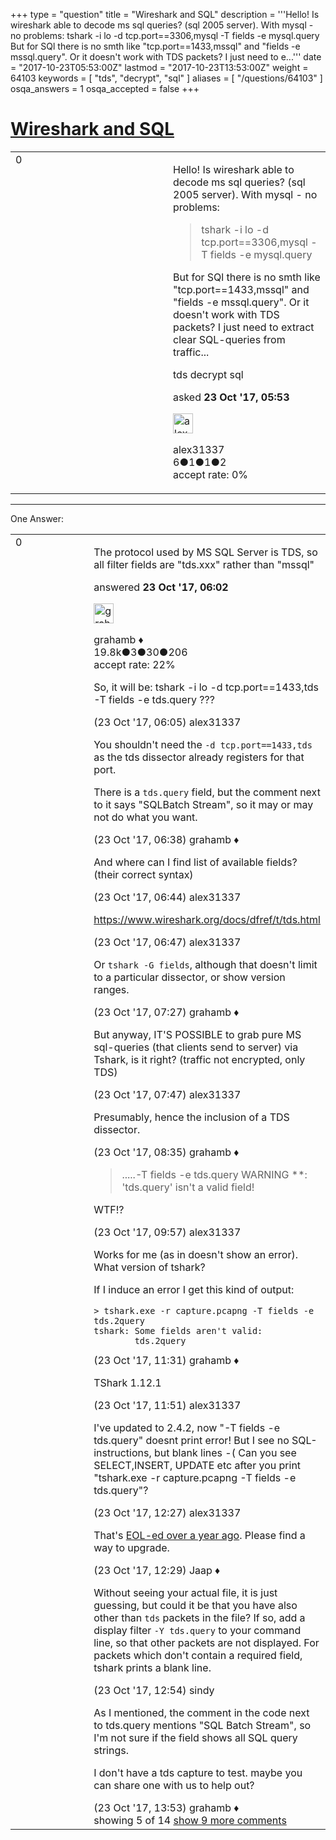 +++
type = "question"
title = "Wireshark and SQL"
description = '''Hello! Is wireshark able to decode ms sql queries? (sql 2005 server). With mysql - no problems:   tshark -i lo -d tcp.port==3306,mysql -T fields -e mysql.query  But for SQl there is no smth like &quot;tcp.port==1433,mssql&quot; and &quot;fields -e mssql.query&quot;. Or it doesn&#x27;t work with TDS packets? I just need to e...'''
date = "2017-10-23T05:53:00Z"
lastmod = "2017-10-23T13:53:00Z"
weight = 64103
keywords = [ "tds", "decrypt", "sql" ]
aliases = [ "/questions/64103" ]
osqa_answers = 1
osqa_accepted = false
+++

<div class="headNormal">

# [Wireshark and SQL](/questions/64103/wireshark-and-sql)

</div>

<div id="main-body">

<div id="askform">

<table id="question-table" style="width:100%;"><colgroup><col style="width: 50%" /><col style="width: 50%" /></colgroup><tbody><tr class="odd"><td style="width: 30px; vertical-align: top"><div class="vote-buttons"><span id="post-64103-upvote" class="ajax-command post-vote up" rel="nofollow" title="I like this post (click again to cancel)"> </span><div id="post-64103-score" class="post-score" title="current number of votes">0</div><span id="post-64103-downvote" class="ajax-command post-vote down" rel="nofollow" title="I dont like this post (click again to cancel)"> </span> <span id="favorite-mark" class="ajax-command favorite-mark" rel="nofollow" title="mark/unmark this question as favorite (click again to cancel)"> </span><div id="favorite-count" class="favorite-count"></div></div></td><td><div id="item-right"><div class="question-body"><p>Hello! Is wireshark able to decode ms sql queries? (sql 2005 server). With mysql - no problems:</p><blockquote><p>tshark -i lo -d tcp.port==3306,mysql -T fields -e mysql.query</p></blockquote><p>But for SQl there is no smth like "tcp.port==1433,mssql" and "fields -e mssql.query". Or it doesn't work with TDS packets? I just need to extract clear SQL-queries from traffic...</p></div><div id="question-tags" class="tags-container tags"><span class="post-tag tag-link-tds" rel="tag" title="see questions tagged &#39;tds&#39;">tds</span> <span class="post-tag tag-link-decrypt" rel="tag" title="see questions tagged &#39;decrypt&#39;">decrypt</span> <span class="post-tag tag-link-sql" rel="tag" title="see questions tagged &#39;sql&#39;">sql</span></div><div id="question-controls" class="post-controls"></div><div class="post-update-info-container"><div class="post-update-info post-update-info-user"><p>asked <strong>23 Oct '17, 05:53</strong></p><img src="https://secure.gravatar.com/avatar/51a92fe03eb10523cb90fc59a5546dde?s=32&amp;d=identicon&amp;r=g" class="gravatar" width="32" height="32" alt="alex31337&#39;s gravatar image" /><p><span>alex31337</span><br />
<span class="score" title="6 reputation points">6</span><span title="1 badges"><span class="badge1">●</span><span class="badgecount">1</span></span><span title="1 badges"><span class="silver">●</span><span class="badgecount">1</span></span><span title="2 badges"><span class="bronze">●</span><span class="badgecount">2</span></span><br />
<span class="accept_rate" title="Rate of the user&#39;s accepted answers">accept rate:</span> <span title="alex31337 has no accepted answers">0%</span></p></div></div><div id="comments-container-64103" class="comments-container"></div><div id="comment-tools-64103" class="comment-tools"></div><div class="clear"></div><div id="comment-64103-form-container" class="comment-form-container"></div><div class="clear"></div></div></td></tr></tbody></table>

------------------------------------------------------------------------

<div class="tabBar">

<span id="sort-top"></span>

<div class="headQuestions">

One Answer:

</div>

</div>

<span id="64104"></span>

<div id="answer-container-64104" class="answer">

<table style="width:100%;"><colgroup><col style="width: 50%" /><col style="width: 50%" /></colgroup><tbody><tr class="odd"><td style="width: 30px; vertical-align: top"><div class="vote-buttons"><span id="post-64104-upvote" class="ajax-command post-vote up" rel="nofollow" title="I like this post (click again to cancel)"> </span><div id="post-64104-score" class="post-score" title="current number of votes">0</div><span id="post-64104-downvote" class="ajax-command post-vote down" rel="nofollow" title="I dont like this post (click again to cancel)"> </span></div></td><td><div class="item-right"><div class="answer-body"><p>The protocol used by MS SQL Server is TDS, so all filter fields are "tds.xxx" rather than "mssql"</p></div><div class="answer-controls post-controls"></div><div class="post-update-info-container"><div class="post-update-info post-update-info-user"><p>answered <strong>23 Oct '17, 06:02</strong></p><img src="https://secure.gravatar.com/avatar/d2a7e24ca66604c749c7c88c1da8ff78?s=32&amp;d=identicon&amp;r=g" class="gravatar" width="32" height="32" alt="grahamb&#39;s gravatar image" /><p><span>grahamb ♦</span><br />
<span class="score" title="19834 reputation points"><span>19.8k</span></span><span title="3 badges"><span class="badge1">●</span><span class="badgecount">3</span></span><span title="30 badges"><span class="silver">●</span><span class="badgecount">30</span></span><span title="206 badges"><span class="bronze">●</span><span class="badgecount">206</span></span><br />
<span class="accept_rate" title="Rate of the user&#39;s accepted answers">accept rate:</span> <span title="grahamb has 274 accepted answers">22%</span></p></div></div><div id="comments-container-64104" class="comments-container"><span id="64105"></span><div id="comment-64105" class="comment"><div id="post-64105-score" class="comment-score"></div><div class="comment-text"><p>So, it will be: tshark -i lo -d tcp.port==1433,tds -T fields -e tds.query ???</p></div><div id="comment-64105-info" class="comment-info"><span class="comment-age">(23 Oct '17, 06:05)</span> <span class="comment-user userinfo">alex31337</span></div></div><span id="64106"></span><div id="comment-64106" class="comment"><div id="post-64106-score" class="comment-score"></div><div class="comment-text"><p>You shouldn't need the <code>-d tcp.port==1433,tds</code> as the tds dissector already registers for that port.</p><p>There is a <code>tds.query</code> field, but the comment next to it says "SQLBatch Stream", so it may or may not do what you want.</p></div><div id="comment-64106-info" class="comment-info"><span class="comment-age">(23 Oct '17, 06:38)</span> <span class="comment-user userinfo">grahamb ♦</span></div></div><span id="64107"></span><div id="comment-64107" class="comment"><div id="post-64107-score" class="comment-score"></div><div class="comment-text"><p>And where can I find list of available fields? (their correct syntax)</p></div><div id="comment-64107-info" class="comment-info"><span class="comment-age">(23 Oct '17, 06:44)</span> <span class="comment-user userinfo">alex31337</span></div></div><span id="64108"></span><div id="comment-64108" class="comment"><div id="post-64108-score" class="comment-score"></div><div class="comment-text"><p><a href="https://www.wireshark.org/docs/dfref/t/tds.html">https://www.wireshark.org/docs/dfref/t/tds.html</a></p></div><div id="comment-64108-info" class="comment-info"><span class="comment-age">(23 Oct '17, 06:47)</span> <span class="comment-user userinfo">alex31337</span></div></div><span id="64109"></span><div id="comment-64109" class="comment"><div id="post-64109-score" class="comment-score"></div><div class="comment-text"><p>Or <code>tshark -G fields</code>, although that doesn't limit to a particular dissector, or show version ranges.</p></div><div id="comment-64109-info" class="comment-info"><span class="comment-age">(23 Oct '17, 07:27)</span> <span class="comment-user userinfo">grahamb ♦</span></div></div><span id="64110"></span><div id="comment-64110" class="comment not_top_scorer"><div id="post-64110-score" class="comment-score"></div><div class="comment-text"><p>But anyway, IT'S POSSIBLE to grab pure MS sql-queries (that clients send to server) via Tshark, is it right? (traffic not encrypted, only TDS)</p></div><div id="comment-64110-info" class="comment-info"><span class="comment-age">(23 Oct '17, 07:47)</span> <span class="comment-user userinfo">alex31337</span></div></div><span id="64112"></span><div id="comment-64112" class="comment not_top_scorer"><div id="post-64112-score" class="comment-score"></div><div class="comment-text"><p>Presumably, hence the inclusion of a TDS dissector.</p></div><div id="comment-64112-info" class="comment-info"><span class="comment-age">(23 Oct '17, 08:35)</span> <span class="comment-user userinfo">grahamb ♦</span></div></div><span id="64114"></span><div id="comment-64114" class="comment not_top_scorer"><div id="post-64114-score" class="comment-score"></div><div class="comment-text"><blockquote><p>.....-T fields -e tds.query WARNING **: 'tds.query' isn't a valid field!</p></blockquote><p>WTF!?</p></div><div id="comment-64114-info" class="comment-info"><span class="comment-age">(23 Oct '17, 09:57)</span> <span class="comment-user userinfo">alex31337</span></div></div><span id="64119"></span><div id="comment-64119" class="comment not_top_scorer"><div id="post-64119-score" class="comment-score"></div><div class="comment-text"><p>Works for me (as in doesn't show an error). What version of tshark?</p><p>If I induce an error I get this kind of output:</p><pre><code>&gt; tshark.exe -r capture.pcapng -T fields -e tds.2query
tshark: Some fields aren&#39;t valid:
        tds.2query</code></pre></div><div id="comment-64119-info" class="comment-info"><span class="comment-age">(23 Oct '17, 11:31)</span> <span class="comment-user userinfo">grahamb ♦</span></div></div><span id="64121"></span><div id="comment-64121" class="comment not_top_scorer"><div id="post-64121-score" class="comment-score"></div><div class="comment-text"><p>TShark 1.12.1</p></div><div id="comment-64121-info" class="comment-info"><span class="comment-age">(23 Oct '17, 11:51)</span> <span class="comment-user userinfo">alex31337</span></div></div><span id="64123"></span><div id="comment-64123" class="comment not_top_scorer"><div id="post-64123-score" class="comment-score"></div><div class="comment-text"><p>I've updated to 2.4.2, now "-T fields -e tds.query" doesnt print error! But I see no SQL-instructions, but blank lines -( Can you see SELECT,INSERT, UPDATE etc after you print "tshark.exe -r capture.pcapng -T fields -e tds.query"?</p></div><div id="comment-64123-info" class="comment-info"><span class="comment-age">(23 Oct '17, 12:27)</span> <span class="comment-user userinfo">alex31337</span></div></div><span id="64124"></span><div id="comment-64124" class="comment not_top_scorer"><div id="post-64124-score" class="comment-score"></div><div class="comment-text"><p>That's <a href="https://wiki.wireshark.org/Development/LifeCycle">EOL-ed over a year ago</a>. Please find a way to upgrade.</p></div><div id="comment-64124-info" class="comment-info"><span class="comment-age">(23 Oct '17, 12:29)</span> <span class="comment-user userinfo">Jaap ♦</span></div></div><span id="64125"></span><div id="comment-64125" class="comment not_top_scorer"><div id="post-64125-score" class="comment-score"></div><div class="comment-text"><p>Without seeing your actual file, it is just guessing, but could it be that you have also other than <code>tds</code> packets in the file? If so, add a display filter <code>-Y tds.query</code> to your command line, so that other packets are not displayed. For packets which don't contain a required field, tshark prints a blank line.</p></div><div id="comment-64125-info" class="comment-info"><span class="comment-age">(23 Oct '17, 12:54)</span> <span class="comment-user userinfo">sindy</span></div></div><span id="64126"></span><div id="comment-64126" class="comment not_top_scorer"><div id="post-64126-score" class="comment-score"></div><div class="comment-text"><p>As I mentioned, the comment in the code next to tds.query mentions "SQL Batch Stream", so I'm not sure if the field shows all SQL query strings.</p><p>I don't have a tds capture to test. maybe you can share one with us to help out?</p></div><div id="comment-64126-info" class="comment-info"><span class="comment-age">(23 Oct '17, 13:53)</span> <span class="comment-user userinfo">grahamb ♦</span></div></div></div><div id="comment-tools-64104" class="comment-tools"><span class="comments-showing"> showing 5 of 14 </span> <a href="#" class="show-all-comments-link">show 9 more comments</a></div><div class="clear"></div><div id="comment-64104-form-container" class="comment-form-container"></div><div class="clear"></div></div></td></tr></tbody></table>

</div>

<div class="paginator-container-left">

</div>

</div>

</div>


